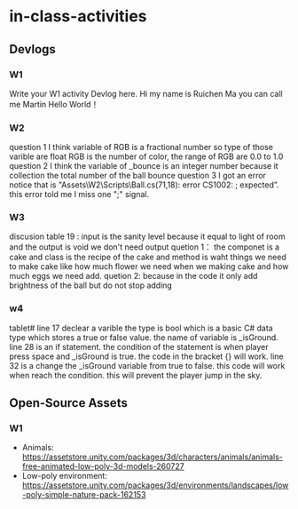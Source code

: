 # in-class-activities
## Devlogs
### W1
Write your W1 activity Devlog here.
Hi my name is Ruichen Ma you can call me Martin
Hello World！ 
### W2
question 1
 I think variable of RGB is a fractional number so type of those varible are float RGB is the number of color, the range of RGB are 0.0 to 1.0
question 2
I think the variable of _bounce is an integer number because it collection the total number of the ball bounce
question 3
I got an error notice that is "Assets\W2\Scripts\Ball.cs(71,18): error CS1002: ; expected”. this error told me I miss one ";" signal.

### W3 
discusion table 19 :
input is the sanity level because it equal to light of room and the output is void we don't need output
quetion 1： the componet is a cake and class is the recipe of the cake and method is waht things we need to make cake like how much flower we need when we making cake and how much eggs we need add.
quetion 2: because in the code it only add brightness of the ball but do not stop adding

### w4
tablet# line 17 declear a varible the type is bool which is a basic C# data type which stores a true or false value. the name of variable is _isGround.
line 28 is an if statement. the condition of the statement is when player press space and _isGround is true. the code in the bracket {} will work. 
line 32 is a change the _isGround variable from true to false. this code will work when reach the condition. this will prevent the player jump in the sky.
## Open-Source Assets
### W1


- Animals: https://assetstore.unity.com/packages/3d/characters/animals/animals-free-animated-low-poly-3d-models-260727 
- Low-poly environment: https://assetstore.unity.com/packages/3d/environments/landscapes/low-poly-simple-nature-pack-162153 

